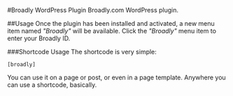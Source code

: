 #Broadly WordPress Plugin
Broadly.com WordPress plugin.

##Usage
Once the plugin has been installed and activated, a new menu item named *"Broadly"* will be available. Click the *"Broadly"* menu item to enter your Broadly ID.

###Shortcode Usage
The shortcode is very simple:

```[broadly]```

You can use it on a page or post, or even in a page template. Anywhere you can use a shortcode, basically.